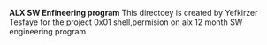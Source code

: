 **ALX SW Enfineering program**
This directoey is created by Yefkirzer Tesfaye for the project 0x01 shell,permision on alx 12 month SW engineering program